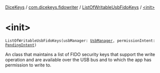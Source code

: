 [DiceKeys](../../index.md) / [com.dicekeys.fidowriter](../index.md) / [ListOfWritableUsbFidoKeys](index.md) / [&lt;init&gt;](./-init-.md)

# &lt;init&gt;

`ListOfWritableUsbFidoKeys(usbManager: `[`UsbManager`](https://developer.android.com/reference/android/hardware/usb/UsbManager.html)`, permissionIntent: `[`PendingIntent`](https://developer.android.com/reference/android/app/PendingIntent.html)`)`

An class that maintains a list of FIDO security keys
that support the write operation and are available
over the USB bus and to which the app has permission to
write to.

